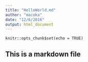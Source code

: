 ```yaml
---
title: "HelloWorld.md"
author: "macoka"
date: "12/6/2016"
output: html_document
---
```


```{r setup, include=FALSE}
knitr::opts_chunk$set(echo = TRUE)
```

## This is a markdown file